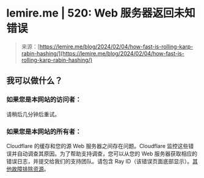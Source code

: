 <!--yml

category: 未分类

date: 2024-05-27 14:34:44

-->

# lemire.me | 520: Web 服务器返回未知错误

> 来源：[https://lemire.me/blog/2024/02/04/how-fast-is-rolling-karp-rabin-hashing/](https://lemire.me/blog/2024/02/04/how-fast-is-rolling-karp-rabin-hashing/)

## 我可以做什么？

### 如果您是本网站的访问者：

请稍后几分钟后重试。

### 如果您是本网站的所有者：

Cloudflare 的缓存和您的源 Web 服务器之间存在问题。Cloudflare 监控这些错误并自动调查其原因。为了帮助支持调查，您可以从您的 Web 服务器获取相应的错误日志，并提交给我们的支持团队。请包含 Ray ID（该错误页面底部显示）。[其他故障排除资源](https://support.cloudflare.com/hc/en-us/articles/200171936-Error-520)。
